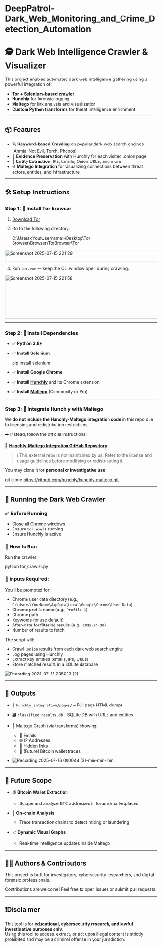 # DeepPatrol-Dark_Web_Monitoring_and_Crime_Detection_Automation


# 🕵️ Dark Web Intelligence Crawler & Visualizer

This project enables automated dark web intelligence gathering using a powerful integration of:

- **Tor + Selenium-based crawler**
- **Hunchly** for forensic logging
- **Maltego** for link analysis and visualization
- **Custom Python transforms** for threat intelligence enrichment

---

## 📦 Features

- 🔍 **Keyword-based Crawling** on popular dark web search engines (Ahmia, Not Evil, Torch, Phobos)
- 💾 **Evidence Preservation** with Hunchly for each visited .onion page
- 🧠 **Entity Extraction**: IPs, Emails, Onion URLs, and more
- 🌐 **Maltego Integration** for visualizing connections between threat actors, entities, and infrastructure

---

## 🛠️ Setup Instructions

### Step 1: 🔐 Install Tor Browser

1. [Download Tor](https://www.torproject.org/download/)
2. Go to the following directory:

   C:\Users\<YourUsername>\Desktop\Tor Browser\Browser\TorBrowser\Tor


       
<img width="686" height="38" alt="Screenshot 2025-07-15 221129" src="https://github.com/user-attachments/assets/2f2d0105-7ca4-4da9-b5d6-220988d2ffc8" />


    

4. Run `tor.exe` — keep the CLI window open during crawling.

  
<img width="792" height="143" alt="Screenshot 2025-07-15 221158" src="https://github.com/user-attachments/assets/9e1eb7b8-9926-46e5-8c15-aa885d08f0b5" />


---

### Step 2: 🧩 Install Dependencies

- ✅ **Python 3.8+**
- ✅ **Install Selenium**

  pip install selenium

- ✅ **Install Google Chrome**
- ✅ **Install [Hunchly](https://www.hunch.ly/)** and its Chrome extension
- ✅ **Install [Maltego](https://www.maltego.com/)** (Community or Pro)

---

### Step 3: 🔗 Integrate Hunchly with Maltego

We **do not include the Hunchly-Maltego integration code** in this repo due to licensing and redistribution restrictions.

➡️ Instead, follow the official instructions:

📎 **[Hunchly-Maltego Integration GitHub Repository](https://github.com/hunchly/hunchly-maltego.git)**

> ℹ️ This external repo is not maintained by us. Refer to the license and usage guidelines before modifying or redistributing it.

You may clone it for **personal or investigative use**:

git clone https://github.com/hunchly/hunchly-maltego.git


---

## 🚀 Running the Dark Web Crawler

### ✅ Before Running
- Close all Chrome windows
- Ensure `tor.exe` is running
- Ensure Hunchly is active

### 🏃 How to Run

Run the crawler:

python tor_crawler.py


### 🔧 Inputs Required:

You’ll be prompted for:

- Chrome user data directory (e.g., `C:\Users\YourName\AppData\Local\Google\Chrome\User Data`)
- Chrome profile name (e.g., `Profile 1`)
- Chrome path
- Keywords (or use default)
- After-date for filtering results (e.g., `2025-04-20`)
- Number of results to fetch

The script will:
- Crawl `.onion` results from each dark web search engine
- Log pages using Hunchly
- Extract key entities (emails, IPs, URLs)
- Store matched results in a SQLite database


![Recording 2025-07-15 235023 (2)](https://github.com/user-attachments/assets/587d5bb5-e8ff-4c94-8dc4-7799033a9216)

---

## 📁 Outputs

- 📄 `hunchly_integration/pages/` – Full page HTML dumps
- 🗃️ `classified_results.db` – SQLite DB with URLs and entities
- 🧠 Maltego Graph (via transforms) showing:
  - 📧 Emails
  - 🌐 IP Addresses
  - 🔗 Hidden links
  - 💸 (Future) Bitcoin wallet traces
 
- 
    ![Recording 2025-07-16 000044 (3)-min-min-min](https://github.com/user-attachments/assets/22e9eb3e-84b0-46c2-93d2-2b3b89fcf3c0)


---


## 🔮 Future Scope

- 💰 **Bitcoin Wallet Extraction**
  - Scrape and analyze BTC addresses in forums/marketplaces

- 🔗 **On-chain Analysis**
  - Trace transaction chains to detect mixing or laundering

- 📈 **Dynamic Visual Graphs**
  - Real-time intelligence updates inside Maltego


---

## 🧑‍💻 Authors & Contributors

This project is built for investigators, cybersecurity researchers, and digital forensic professionals.

Contributions are welcome! Feel free to open issues or submit pull requests.

---

## ❗Disclaimer

This tool is for **educational, cybersecurity research, and lawful investigative purposes only**.  
Using this tool to access, extract, or act upon illegal content is strictly prohibited and may be a criminal offense in your jurisdiction.
